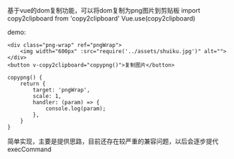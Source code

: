 基于vue的dom复制功能，可以将dom复制为png图片到剪贴板
import copy2clipboard from 'copy2clipboard'
Vue.use(copy2clipboard)

demo:
```
<div class="png-wrap" ref="pngWrap">
    <img width="600px" :src="require('../assets/shuiku.jpg')" alt="">
</div>
<button v-copy2clipboard="copypng()">复制图片</button>

copypng() {
    return {
        target: 'pngWrap',
        scale: 1,
        handler: (param) => {
            console.log(param);
        },
    }
}
```

简单实现，主要是提供思路，目前还存在较严重的兼容问题，以后会逐步提代execCommand